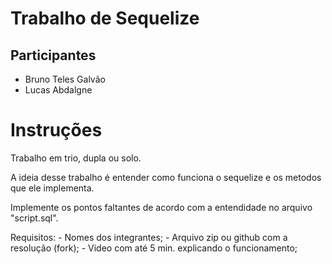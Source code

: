 # Trabalho de Sequelize



## **Participantes**

 * Bruno Teles Galvão
 * Lucas Abdalgne



# Instruções

Trabalho em trio, dupla ou solo. 

A ideia desse trabalho é entender como funciona o sequelize e os metodos que ele implementa.

Implemente os pontos faltantes de acordo com a entendidade no arquivo "script.sql". 

Requisitos:
    - Nomes dos integrantes;
    - Arquivo zip ou github com a resolução (fork);
    - Video com até 5 min. explicando o funcionamento;

